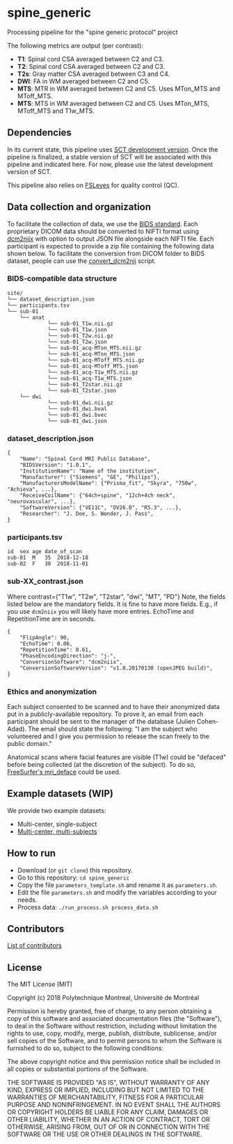 # spine_generic

Processing pipeline for the "spine generic protocol" project

The following metrics are output (per contrast):
- **T1**: Spinal cord CSA averaged between C2 and C3.
- **T2**: Spinal cord CSA averaged between C2 and C3.
- **T2s**: Gray matter CSA averaged between C3 and C4.
- **DWI**: FA in WM averaged between C2 and C5.
- **MTS**: MTR in WM averaged between C2 and C5. Uses MTon_MTS and MToff_MTS.
- **MTS**: MTS in WM averaged between C2 and C5. Uses MTon_MTS, MToff_MTS and T1w_MTS.

## Dependencies

In its current state, this pipeline uses [SCT development version](https://github.com/neuropoly/spinalcordtoolbox#install-from-github-development). Once the pipeline is finalized, a stable version of SCT will be associated with this pipeline and indicated here. For now, please use the latest development version of SCT.

This pipeline also relies on [FSLeyes](https://fsl.fmrib.ox.ac.uk/fsl/fslwiki/FSLeyes) for quality control (QC).

## Data collection and organization

To facilitate the collection of data, we use the [BIDS standard](http://bids.neuroimaging.io/). Each proprietary DICOM data should be converted to NIFTI format using [dcm2niix](https://www.nitrc.org/plugins/mwiki/index.php/dcm2nii:MainPage) with option to output JSON file alongside each NIFTI file. Each participant is expected to provide a zip file containing the following data shown below. To facilitate the conversion from DICOM folder to BIDS dataset, people can use the [convert_dcm2nii](https://github.com/neuropoly/bids_neuropoly) script.

### BIDS-compatible data structure
~~~
site/
└── dataset_description.json
└── participants.tsv
└── sub-01
    └── anat
             └── sub-01_T1w.nii.gz
             └── sub-01_T1w.json
             └── sub-01_T2w.nii.gz
             └── sub-01_T2w.json
             └── sub-01_acq-MTon_MTS.nii.gz
             └── sub-01_acq-MTon_MTS.json
             └── sub-01_acq-MToff_MTS.nii.gz
             └── sub-01_acq-MToff_MTS.json
             └── sub-01_acq-T1w_MTS.nii.gz
             └── sub-01_acq-T1w_MTS.json
             └── sub-01_T2star.nii.gz
             └── sub-01_T2star.json
    └── dwi
             └── sub-01_dwi.nii.gz
             └── sub-01_dwi.bval
             └── sub-01_dwi.bvec
             └── sub-01_dwi.json
~~~
### dataset_description.json
```
{
	"Name": "Spinal Cord MRI Public Database",
	"BIDSVersion": "1.0.1",
	"InstitutionName": "Name of the institution",
	"Manufacturer": {"Siemens", "GE", "Philips"},
	"ManufacturersModelName": {"Prisma_fit", "Skyra", "750w", "Achieva", ...},
	"ReceiveCoilName": {"64ch+spine", "12ch+4ch neck", "neurovascular", ...},
	"SoftwareVersion": {"VE11C", "DV26.0", "R5.3", ...},
	"Researcher": "J. Doe, S. Wonder, J. Pass",
}
```

### participants.tsv

~~~
id	sex	age	date_of_scan
sub-01	M	35	2018-12-18
sub-02	F	30	2018-11-01
~~~

### sub-XX_contrast.json

Where contrast={"T1w", "T2w", "T2star", "dwi", "MT", "PD"}
Note, the fields listed below are the mandatory fields. It is fine to have more fields. E.g., if you use `dcm2niix` you will likely have more entries. EchoTime and RepetitionTime are in seconds.
```
{
	"FlipAngle": 90,
	"EchoTime": 0.06,
	"RepetitionTime": 0.61,
	"PhaseEncodingDirection": "j-",
	"ConversionSoftware": "dcm2niix",
	"ConversionSoftwareVersion": "v1.0.20170130 (openJPEG build)",
}
```

### Ethics and anonymization

Each subject consented to be scanned and to have their anonymized data put in a publicly-available repository. To prove it, an email from each participant should be sent to the manager of the database (Julien Cohen-Adad). The email should state the following: "I am the subject who volunteered and I give you permission to release the scan freely to the public domain."

Anatomical scans where facial features are visible (T1w) could be "defaced" before being collected (at the discretion of the subject). To do so, [FreeSurfer's mri_deface](https://surfer.nmr.mgh.harvard.edu/fswiki/mri_deface ) could be used.

## Example datasets (WIP)

We provide two example datasets:
- Multi-center, single-subject
- [Multi-center, multi-subjects](https://osf.io/76jkx/)

## How to run

- Download (or `git clone`) this repository.
- Go to this repository: `cd spine_generic`
- Copy the file `parameters_template.sh` and rename it as `parameters.sh`.
- Edit the file `parameters.sh` and modify the variables according to your needs.
- Process data: `./run_process.sh process_data.sh`

## Contributors

[List of contributors](https://github.com/sct-pipeline/spine_generic/graphs/contributors)

## License

The MIT License (MIT)

Copyright (c) 2018 Polytechnique Montreal, Université de Montréal

Permission is hereby granted, free of charge, to any person obtaining a copy of this software and associated documentation files (the "Software"), to deal in the Software without restriction, including without limitation the rights to use, copy, modify, merge, publish, distribute, sublicense, and/or sell copies of the Software, and to permit persons to whom the Software is furnished to do so, subject to the following conditions:

The above copyright notice and this permission notice shall be included in all copies or substantial portions of the Software.

THE SOFTWARE IS PROVIDED "AS IS", WITHOUT WARRANTY OF ANY KIND, EXPRESS OR IMPLIED, INCLUDING BUT NOT LIMITED TO THE WARRANTIES OF MERCHANTABILITY, FITNESS FOR A PARTICULAR PURPOSE AND NONINFRINGEMENT. IN NO EVENT SHALL THE AUTHORS OR COPYRIGHT HOLDERS BE LIABLE FOR ANY CLAIM, DAMAGES OR OTHER LIABILITY, WHETHER IN AN ACTION OF CONTRACT, TORT OR OTHERWISE, ARISING FROM, OUT OF OR IN CONNECTION WITH THE SOFTWARE OR THE USE OR OTHER DEALINGS IN THE SOFTWARE.
